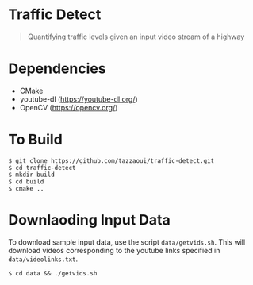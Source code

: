 # Traffic Detect
> Quantifying traffic levels given an input video stream of a highway

# Dependencies
* CMake
* youtube-dl (https://youtube-dl.org/)
* OpenCV (https://opencv.org/)

# To Build
```
$ git clone https://github.com/tazzaoui/traffic-detect.git
$ cd traffic-detect
$ mkdir build 
$ cd build
$ cmake ..
```

# Downlaoding Input Data
To download sample input data, use the script `data/getvids.sh`. 
This will download videos corresponding to the youtube links specified in `data/videolinks.txt`.

`$ cd data && ./getvids.sh`
